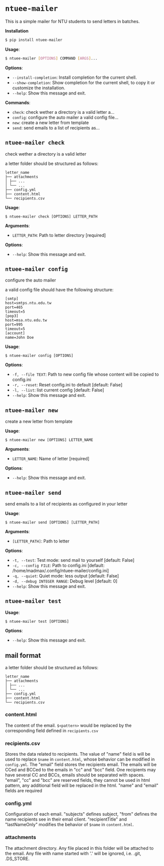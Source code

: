 # `ntuee-mailer`

This is a simple mailer for NTU students to send letters in batches.

**Installation**

```bash
$ pip install ntuee-mailer
```

**Usage**:

```bash
$ ntuee-mailer [OPTIONS] COMMAND [ARGS]...
```

**Options**:

- `--install-completion`: Install completion for the current shell.
- `--show-completion`: Show completion for the current shell, to copy it or customize the installation.
- `--help`: Show this message and exit.

**Commands**:

- `check`: check wether a directory is a valid letter a...
- `config`: configure the auto mailer a valid config file...
- `new`: create a new letter from template
- `send`: send emails to a list of recipients as...

## `ntuee-mailer check`

check wether a directory is a valid letter

a letter folder should be structured as follows:

```
letter_name
├── attachments
│ ├── ...
│ └── ...
├── config.yml
├── content.html
└── recipients.csv
```

**Usage**:

```console
$ ntuee-mailer check [OPTIONS] LETTER_PATH
```

**Arguments**:

- `LETTER_PATH`: Path to letter directory [required]

**Options**:

- `--help`: Show this message and exit.

## `ntuee-mailer config`

configure the auto mailer

a valid config file should have the following structure:

```
[smtp]
host=smtps.ntu.edu.tw
port=465
timeout=5
[pop3]
host=msa.ntu.edu.tw
port=995
timeout=5
[account]
name=John Doe
```

**Usage**:

```console
$ ntuee-mailer config [OPTIONS]
```

**Options**:

- `-f, --file TEXT`: Path to new config file whose content will be copied to config.ini
- `-r, --reset`: Reset config.ini to default [default: False]
- `-l, --list`: list current config [default: False]
- `--help`: Show this message and exit.

## `ntuee-mailer new`

create a new letter from template

**Usage**:

```console
$ ntuee-mailer new [OPTIONS] LETTER_NAME
```

**Arguments**:

- `LETTER_NAME`: Name of letter [required]

**Options**:

- `--help`: Show this message and exit.

## `ntuee-mailer send`

send emails to a list of recipients as configured in your letter

**Usage**:

```console
$ ntuee-mailer send [OPTIONS] [LETTER_PATH]
```

**Arguments**:

- `[LETTER_PATH]`: Path to letter

**Options**:

- `-t, --test`: Test mode: send mail to yourself [default: False]
- `-c, --config FILE`: Path to config.ini [default: /home/madmax/.config/ntuee-mailer/config.ini]
- `-q, --quiet`: Quiet mode: less output [default: False]
- `-d, --debug INTEGER RANGE`: Debug level [default: 0]
- `--help`: Show this message and exit.

## `ntuee-mailer test`

**Usage**:

```console
$ ntuee-mailer test [OPTIONS]
```

**Options**:

- `--help`: Show this message and exit.

## mail format

a letter folder should be structured as follows:
```
letter_name
├── attachments
│ ├── ...
│ └── ...
├── config.yml
├── content.html
└── recipients.csv
```

### content.html
The content of the email. `$<pattern>` would be replaced by the corresponding field defined in `recipients.csv`

### recipients.csv
Stores the data related to recipients. The value of "name" field is will be used to replace `$name` in `content.html`, whose behavior can be modified in `config.yml`. The "email" field stores the recipients email. The emails will be CCed and BCCed to the emails in "cc" and "bcc" field. One recipients may have several CC and BCCs, emails should be separated with spaces. "email", "cc" and "bcc" are reserved fields, they cannot be used in html pattern, any additional field will be replaced in the html. "name" and "email" fields are required

### config.yml
Configuration of each email. "subjects" defines subject, "from" defines the name recipients see in their email client. "recipientTitle" and "lastNameOnly" modifies the behavior of `$name` in `content.html`.

### attachments
The attachment directory. Any file placed in this folder will be attached to the email. Any file with name started with '.' will be ignored, i.e. .git, .DS_STORE.
